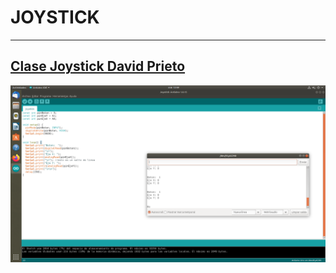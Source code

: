 # JOYSTICK




---
[Clase Joystick David Prieto](https://github.com/d-prieto/arduinoCourse/blob/main/Clase_de_Joystick.md)
---



![imajen](https://github.com/ANGEY33/Arduino/blob/main/Captura%20de%20pantalla%20de%202022-01-26%2013-49-20.png)




